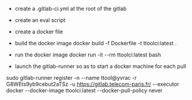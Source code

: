 - create a .gitlab-ci.yml at the root of the gitlab

- create an eval script

- create a docker file

- build the docker image
docker build -f Dockerfile -t ttoolci:latest .

- run the docker image
docker run -it --rm ttoolci:latest bash


- launch the gitlab-runner so as to start a docker machine for each pull

sudo gitlab-runner register -n --name ttool@yvrac -r G8WEts9yb9cebut2aTSz -u https://gitlab.telecom-paris.fr/ --executor docker --docker-image ttoolci:latest --docker-pull-policy never
